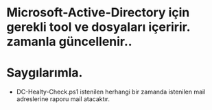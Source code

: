 # Microsoft-Active-Directory için gerekli tool ve dosyaları içeririr. zamanla güncellenir..
# Saygılarımla.

- DC-Healty-Check.ps1 istenilen herhangi bir zamanda istenilen mail adreslerine raporu mail atacaktır.
